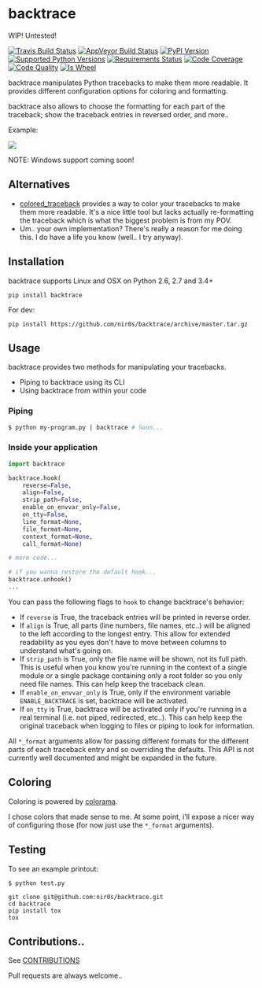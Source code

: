 backtrace
=========

WIP! Untested!


[![Travis Build Status](https://travis-ci.org/nir0s/backtrace.svg?branch=master)](https://travis-ci.org/nir0s/backtrace)
[![AppVeyor Build Status](https://ci.appveyor.com/api/projects/status/khf9a98rbwp1ehfh/branch/master?svg=true)](https://ci.appveyor.com/project/nir0s/backtrace)
[![PyPI Version](http://img.shields.io/pypi/v/backtrace.svg)](http://img.shields.io/pypi/v/backtrace.svg)
[![Supported Python Versions](https://img.shields.io/pypi/pyversions/backtrace.svg)](https://img.shields.io/pypi/pyversions/backtrace.svg)
[![Requirements Status](https://requires.io/github/nir0s/backtrace/requirements.svg?branch=master)](https://requires.io/github/nir0s/backtrace/requirements/?branch=master)
[![Code Coverage](https://codecov.io/github/nir0s/backtrace/coverage.svg?branch=master)](https://codecov.io/github/nir0s/backtrace?branch=master)
[![Code Quality](https://landscape.io/github/nir0s/backtrace/master/landscape.svg?style=flat)](https://landscape.io/github/nir0s/backtrace)
[![Is Wheel](https://img.shields.io/pypi/wheel/backtrace.svg?style=flat)](https://pypi.python.org/pypi/backtrace)

backtrace manipulates Python tracebacks to make them more readable.
It provides different configuration options for coloring and formatting.

backtrace also allows to choose the formatting for each part of the traceback; show the traceback entries in reversed order, and more..

Example:

![](https://github.com/nir0s/backtrace/raw/master/img/main.png)

NOTE: Windows support coming soon!


## Alternatives

* [colored_traceback](https://github.com/staticshock/colored-traceback.py) provides a way to color your tracebacks to make them more readable. It's a nice little tool but lacks actually re-formatting the traceback which is what the biggest problem is from my POV.
* Um.. your own implementation? There's really a reason for me doing this. I do have a life you know (well.. I try anyway).


## Installation

backtrace supports Linux and OSX on Python 2.6, 2.7 and 3.4+

```shell
pip install backtrace
```

For dev:

```shell
pip install https://github.com/nir0s/backtrace/archive/master.tar.gz
```


## Usage

backtrace provides two methods for manipulating your tracebacks.

* Piping to backtrace using its CLI
* Using backtrace from within your code

### Piping

```bash
$ python my-program.py | backtrace # Soon...
```

### Inside your application

```python
import backtrace

backtrace.hook(
    reverse=False,
    align=False,
    strip_path=False,
    enable_on_envvar_only=False,
    on_tty=False,
    line_format=None,
    file_format=None,
    context_format=None,
    call_format=None)

# more code...

# if you wanna restore the default hook...
backtrace.unhook()
...

```

You can pass the following flags to `hook` to change backtrace's behavior:

* If `reverse` is True, the traceback entries will be printed in reverse order.
* If `align` is True, all parts (line numbers, file names, etc..) will be
aligned to the left according to the longest entry. This allow for extended readability as you eyes don't have to move between columns to understand what's going on.
* If `strip_path` is True, only the file name will be shown, not its full
path. This is useful when you know you're running in the context of a single module or a single package containing only a root folder so you only need file names. This can help keep the traceback clean.
* If `enable_on_envvar_only` is True, only if the environment variable
`ENABLE_BACKTRACE` is set, backtrace will be activated.
* If `on_tty` is True, backtrace will be activated only if you're running
in a real terminal (i.e. not piped, redirected, etc..). This can help keep the original traceback when logging to files or piping to look for information.

All `*_format` arguments allow for passing different formats for the different parts of each traceback entry and so overriding the defaults. This API is not currently well documented and might be expanded in the future.


## Coloring

Coloring is powered by [colorama](https://github.com/tartley/colorama).

I chose colors that made sense to me. At some point, i'll expose a nicer way of configuring those (for now just use the `*_format` arguments).


## Testing

To see an example printout:

```shell
$ python test.py
```

```shell
git clone git@github.com:nir0s/backtrace.git
cd backtrace
pip install tox
tox
```

## Contributions..

See [CONTRIBUTIONS](https://github.com/nir0s/backtrace/blob/master/CONTRIBUTING.md)

Pull requests are always welcome..
